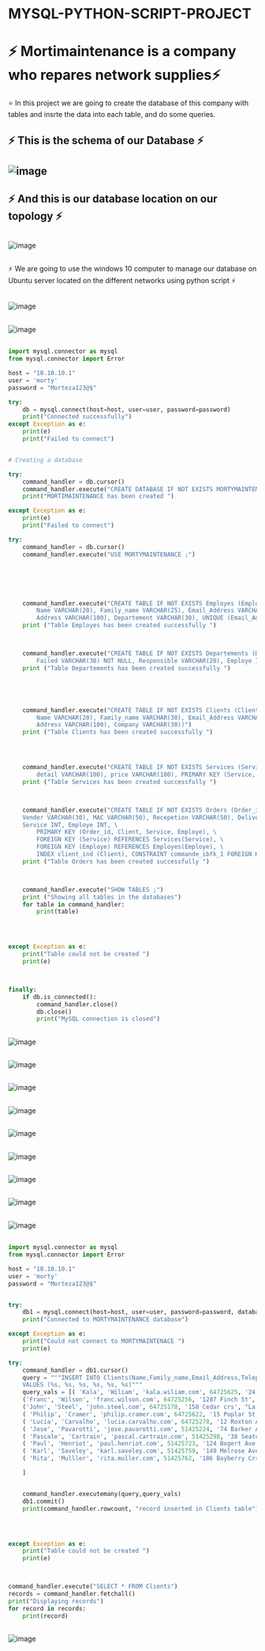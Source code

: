 # MYSQL-PYTHON-SCRIPT-PROJECT

# :zap: Mortimaintenance is a company who repares network supplies:zap:

:star: In this project we are going to create the database of this company with tables and insrte the data into each table, and do some queries.


## :zap: This is the schema of our Database :zap:

## ![image](images/1.1.png)

##
## :zap: And this is our database location on our topology :zap:

##

![image](images/3.PNG)

##

:zap: We are going to use the windows 10 computer to manage our database on Ubuntu server located on the different networks using python script :zap:

##

![image](images/4.PNG)

##
##

![image](images/5.PNG)

##

##
```python
import mysql.connector as mysql
from mysql.connector import Error

host = "10.10.10.1"
user = 'morty'
password = "Morteza123@$"

try:
    db = mysql.connect(host=host, user=user, password=password)
    print("Connected successfully")
except Exception as e:
    print(e)
    print("Failed to connect")


# Creating a database 

try:
    command_handler = db.cursor()
    command_handler.execute("CREATE DATABASE IF NOT EXISTS MORTYMAINTENANCE;")
    print("MORTIMAINTENANCE has been created ")

except Exception as e:
    print(e)
    print("Failed to connect")

try:
    command_handler = db.cursor()
    command_handler.execute("USE MORTYMAINTENANCE ;")






    command_handler.execute("CREATE TABLE IF NOT EXISTS Employes (Employe INT AUTO_INCREMENT PRIMARY KEY, \
        Name VARCHAR(20), Family_name VARCHAR(25), Email_Address VARCHAR(30), Telephone VARCHAR(20), \
        Address VARCHAR(100), Departement VARCHAR(30), UNIQUE (Email_Address, telephone))")
    print ("Table Employes has been created successfully ")



    command_handler.execute("CREATE TABLE IF NOT EXISTS Departements (Departement INT AUTO_INCREMENT PRIMARY KEY, \
        Failed VARCHAR(30) NOT NULL, Responsible VARCHAR(20), Employe INT, FOREIGN KEY (Employe) REFERENCES Employes(Employe))")
    print ("Table Departements has been created successfully ") 





    command_handler.execute("CREATE TABLE IF NOT EXISTS Clients (Client INT AUTO_INCREMENT PRIMARY KEY, \
        Name VARCHAR(20), Family_name VARCHAR(30), Email_Address VARCHAR(30) NOT NULL UNIQUE, Telephone VARCHAR(20), \
        Address VARCHAR(100), Company VARCHAR(30))")
    print ("Table Clients has been created successfully ")




    command_handler.execute("CREATE TABLE IF NOT EXISTS Services (Service INT AUTO_INCREMENT, Employe INT, \
        detail VARCHAR(100), price VARCHAR(100), PRIMARY KEY (Service, Employe))")
    print ("Table Services has been created successfully ")



    command_handler.execute("CREATE TABLE IF NOT EXISTS Orders (Order_id INT AUTO_INCREMENT, Instrument_Name VARCHAR(20), \
    Vender VARCHAR(30), MAC VARCHAR(50), Recepetion VARCHAR(50), Delivery VARCHAR(30), Description VARCHAR (100), Client INT, \
    Service INT, Employe INT, \
        PRIMARY KEY (Order_id, Client, Service, Employe), \
        FOREIGN KEY (Service) REFERENCES Services(Service), \
        FOREIGN KEY (Employe) REFERENCES Employes(Employe), \
        INDEX client_ind (Client), CONSTRAINT commande_ibfk_1 FOREIGN KEY (Client) REFERENCES Clients(Client) ON DELETE CASCADE)")
    print ("Table Orders has been created successfully ")



    command_handler.execute("SHOW TABLES ;")
    print ("Showing all tables in the databases")
    for table in command_handler:
        print(table)




except Exception as e:
    print("Table could not be created ")
    print(e)



finally:
    if db.is_connected():
        command_handler.close()
        db.close()
        print("MySQL connection is closed")
```

##

##

![image](images/6.PNG)

##

##

![image](images/7.1.PNG)

##

##

![image](images/7.PNG)

##


##

![image](images/8.1.PNG)

##

##

![image](images/8.PNG)

##

##

![image](images/9.PNG)

##

##

![image](images/10.PNG)

##

##

![image](images/11.PNG)

##

##

![image](images/12.PNG)

##
```python
import mysql.connector as mysql
from mysql.connector import Error

host = "10.10.10.1"
user = 'morty'
password = "Morteza123@$"


try:
    db1 = mysql.connect(host=host, user=user, password=password, database="MORTYMAINTENANCE")
    print("Connected to MORTYMAINTENANCE database")

except Exception as e:
    print("Could not connect to MORTYMAINTENACE ")
    print(e)

try:
    command_handler = db1.cursor()
    query = """INSERT INTO Clients(Name,Family_name,Email_Address,Telephone,Address,Company) \
    VALUES (%s, %s, %s, %s, %s, %s)"""
    query_vals = [( 'Kala', 'Wiliam', 'kala.wiliam.com', 64725625, '24-Tudor-St', 'Rogers'), \
    ('Franc', 'Wilson', 'franc.wilson.com', 64725256, '1287 Finch St', 'Lonesomme restaurant'), \
    ('John', 'Steel', 'john.steel.com', 64725178, '158 Cedar crs', "La maison d'asie"), \
    ( 'Philip', 'Cramer', 'philip.cramer.com', 64725622, '15 Poplar St', "La maison d'asie"), \
    ( 'Lucia', 'Carvalho', 'lucia.carvalho.com', 64725278, '12 Roxton Ave', "Rancho Grande"), \
    ( 'Jose', 'Pavarotti', 'jose.pavarotti.com', 51425224, '74 Barker Ave', "Simson bistro"), \
    ( 'Pascale', 'Cartrain', 'pascal.cartrain.com', 51425298, '38 Seaton Dr', "Cracker Box"), \
    ( 'Paul', 'Henriot', 'paul.henriot.com', 51425723, '124 Bogert Ave', "Wartian Herku"), \
    ( 'Karl', 'Saveley', 'karl.saveley.com', 51425759, '149 Melrose Ave', "Wolski"), \
    ( 'Rita', 'Mulller', 'rita.muller.com', 51425762, '186 Bayberry Crs', "Reggiani")

    ]


    command_handler.executemany(query,query_vals)
    db1.commit()
    print(command_handler.rowcount, "record inserted in Clients table")




except Exception as e:
    print("Table could not be created ")
    print(e)



command_handler.execute("SELECT * FROM Clients")
records = command_handler.fetchall()
print("Displaying records")
for record in records:
    print(record)

```
##


##

![image](images/13.PNG)

##
